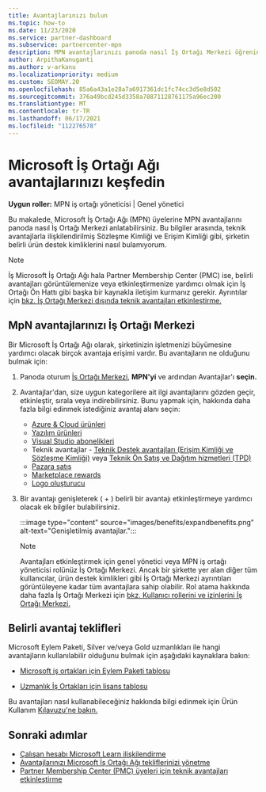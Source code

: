 ```yaml
---
title: Avantajlarınızı bulun
ms.topic: how-to
ms.date: 11/23/2020
ms.service: partner-dashboard
ms.subservice: partnercenter-mpn
description: MPN avantajlarınızı panoda nasıl İş Ortağı Merkezi öğrenin. Teknik avantajlar için Erişim Kimliği ve Sözleşme Kimliği bilgilerini içerir.
author: ArpithaKanuganti
ms.author: v-arkanu
ms.localizationpriority: medium
ms.custom: SEOMAY.20
ms.openlocfilehash: 85a6a43a1e28a7a6917361dc1fc74cc3d5e8d502
ms.sourcegitcommit: 376a49bcd245d3358a78871128761175a96ec200
ms.translationtype: MT
ms.contentlocale: tr-TR
ms.lasthandoff: 06/17/2021
ms.locfileid: "112276578"
---
```

# <a name="locate-your-microsoft-partner-network-benefits"></a>Microsoft İş Ortağı Ağı avantajlarınızı keşfedin 

**Uygun roller:** MPN iş ortağı yöneticisi | Genel yönetici

Bu makalede, Microsoft İş Ortağı Ağı (MPN) üyelerine MPN avantajlarını panoda nasıl İş Ortağı Merkezi anlatabilirsiniz. Bu bilgiler arasında, teknik avantajlarla ilişkilendirilmiş Sözleşme Kimliği ve Erişim Kimliği gibi, şirketin belirli ürün destek kimliklerini nasıl bulamıyorum.

>[!NOTE]
> İş Microsoft İş Ortağı Ağı hala Partner Membership Center (PMC) ise, belirli avantajları görüntülemenize veya etkinleştirmenize yardımcı olmak için İş Ortağı Ön Hattı gibi başka bir kaynakla iletişim kurmanız gerekir. Ayrıntılar için [bkz. İş Ortağı Merkezi dışında teknik avantajları etkinleştirme.](partner-membership-center-tech-benefits-activate.md)

## <a name="find-your-mpn-benefits-in-partner-center"></a>MpN avantajlarınızı İş Ortağı Merkezi

Bir Microsoft İş Ortağı Ağı olarak, şirketinizin işletmenizi büyümesine yardımcı olacak birçok avantaja erişimi vardır. Bu avantajların ne olduğunu bulmak için:

1. Panoda oturum [İş Ortağı Merkezi,](https://partner.microsoft.com/dashboard/home) **MPN'yi** ve ardından Avantajlar'ı **seçin.**

2. Avantajlar'dan, size uygun kategorilere ait ilgi avantajlarını gözden geçir, etkinleştir, sırala veya indirebilirsiniz. Bunu yapmak için, hakkında daha fazla bilgi edinmek istediğiniz avantaj alanı seçin:

   - [Azure & Cloud ürünleri](mpn-benefits-azure-cloud.md)
   - [Yazılım ürünleri](mpn-benefits-software.md)
   - [Visual Studio abonelikleri](mpn-benefits-visual-studio.md)
   - Teknik avantajlar - [Teknik Destek avantajları (Erişim Kimliği ve Sözleşme Kimliği)](mpn-benefits-technical-support.md) veya [Teknik Ön Satış ve Dağıtım hizmetleri (TPD)](technical-benefits.md)
   - [Pazara satış](mpn-learn-about-go-to-market-benefits.md)
   - [Marketplace rewards](marketplace-rewards.md)
   - [Logo oluşturucu](mpn-logo-builder.md)

3. Bir avantajı genişleterek ( + ) belirli bir avantajı etkinleştirmeye yardımcı olacak ek bilgiler bulabilirsiniz.

   :::image type="content" source="images/benefits/expandbenefits.png" alt-text="Genişletilmiş avantajlar.":::

   > [!NOTE]
   > Avantajları etkinleştirmek için genel yönetici veya MPN iş ortağı yöneticisi rolünüz İş Ortağı Merkezi. Ancak bir şirkette yer alan diğer tüm kullanıcılar, ürün destek kimlikleri gibi İş Ortağı Merkezi ayrıntıları görüntüleyene kadar tüm avantajlara sahip olabilir. Rol atama hakkında daha fazla İş Ortağı Merkezi için [bkz. Kullanıcı rollerini ve izinlerini İş Ortağı Merkezi.](permissions-overview.md)

## <a name="specific-benefit-offers"></a>Belirli avantaj teklifleri

Microsoft Eylem Paketi, Silver ve/veya Gold uzmanlıkları ile hangi avantajların kullanılabilir olduğunu bulmak için aşağıdaki kaynaklara bakın:

- [Microsoft iş ortakları için Eylem Paketi tablosu](https://assetsprod.microsoft.com/en-us/microsoft-action-pack-license-table.pdf)

- [Uzmanlık İş Ortakları için lisans tablosu](https://assetsprod.microsoft.com/mpn-maps-software-iur-competency-license-table.docx)

Bu avantajları nasıl kullanabileceğiniz hakkında bilgi edinmek için Ürün Kullanım [Kılavuzu'ne bakın.](https://assets.microsoft.com/MPN-MAPS-Product-Usage-Guide.pdf)

## <a name="next-steps"></a>Sonraki adımlar

- [Çalışan hesabı Microsoft Learn ilişkilendirme](ms-learn-associate.md)
- [Avantajlarınızı Microsoft İş Ortağı Ağı tekliflerinizi yönetme](manage-your-partner-network-benefits.md)
- [Partner Membership Center (PMC) üyeleri için teknik avantajları etkinleştirme](partner-membership-center-tech-benefits-activate.md)
